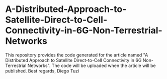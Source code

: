 # A-Distributed-Approach-to-Satellite-Direct-to-Cell-Connectivity-in-6G-Non-Terrestrial-Networks
This repository provides the code generated for the article named "A Distributed Approach to Satellite Direct-to-Cell Connectivity in 6G Non-Terrestrial Networks".
The code will be uploaded when the article will be published.
Best regards,
Diego Tuzi
